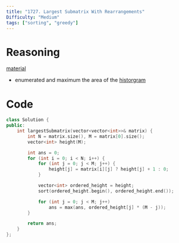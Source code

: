 ```yaml
---
title: "1727. Largest Submatrix With Rearrangements"
Difficulty: "Medium"
tags: ["sorting", "greedy"]
---
```


# Reasoning 
[material](https://leetcode.com/problems/largest-submatrix-with-rearrangements/solutions/1020710/c-clean-and-clear-with-intuitive-pictures-o-m-n-logn/?envType=daily-question&envId=2023-11-26)
- enumerated and maximum the area of the [historgram](https://leetcode.com/problems/largest-rectangle-in-histogram/description/)

# Code
```cpp
class Solution {
public:
    int largestSubmatrix(vector<vector<int>>& matrix) {
        int N = matrix.size(), M = matrix[0].size();
        vector<int> height(M);

        int ans = 0;
        for (int i = 0; i < N; i++) {
            for (int j = 0; j < M; j++) {
                height[j] = matrix[i][j] ? height[j] + 1 : 0;
            }

            vector<int> ordered_height = height;
            sort(ordered_height.begin(), ordered_height.end());

            for (int j = 0; j < M; j++) 
                ans = max(ans, ordered_height[j] * (M - j));
        }

        return ans;
    }
};
```